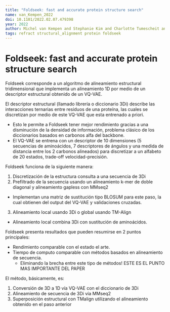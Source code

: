 ```yaml
---
title: "Foldseek: fast and accurate protein structure search"
name: van_Kempen_2022
doi: 10.1101/2022.02.07.479398
year: 2022
author: Michel van Kempen and Stephanie Kim and Charlotte Tumescheit and Milot Mirdita and Cameron L.M. Gilchrist and Johannes Soeding and Martin Steinegger
tags: refract structural_alignment protein foldseek
---
```


# Foldseek: fast and accurate protein structure search

Foldseek corresponde a un algoritmo de alineamiento estructural tridimensional que implementa un alineamiento 1D por medio de un descriptor estructural obtenido de un VQ-VAE.

El descriptor estructural (llamado librería o diccionario 3Di) describe las interacciones ternarias entre residuos de una proteína, las cuales se discretizan por medio de este VQ-VAE que esta entrenado a priori.

  - Esto le permite a Foldseek tener mejor rendimiento gracias a una disminución de la densidad de información, problema clásico de los diccionarios basados en carbonos alfa del backbone.
  - El VQ-VAE se entrena con un descriptor de 10 dimensiones (5 secuencias de aminoácidos, 7 descriptores de ángulos y una medida de distancia entre los 2 carbonos alineados) para discretizar a un alfabeto de 20 estados, trade-off velocidad-precisión.

Foldseek funciona de la siguiente manera:

1. Discretización de la estructura consulta a una secuencia de 3Di
2. Prefiltrado de la secuencia usando un alineamiento k-mer de doble diagonal y alineamiento gapless con MMseq2
  - Implementan una matriz de sustitución tipo BLOSUM para este paso, la cual obtienen del output del VQ-VAE y validaciones cruzadas.
3. Alineamiento local usando 3Di o global usando TM-Align
  - Alineamiento local combina 3Di con sustitución de aminoácidos.

Foldseek presenta resultados que pueden resumirse en 2 puntos principales:
- Rendimiento comparable con el estado el arte.
- Tiempo de computo comparable con métodos basados en alineamiento de secuencia.
  * Eliminando la brecha entre este tipo de métodos! ESTE ES EL PUNTO MAS IMPORTANTE DEL PAPER

El método, básicamente, es:

1. Conversión de 3D a 1D vía VQ-VAE con el diccionario de 3Di
2. Alineamiento de secuencia de 3Di vía MMseq2
3. Superposición estructural con TMalign utilizando el alineamiento obtenido en el paso anterior
